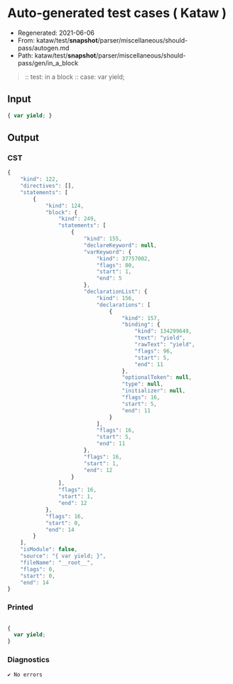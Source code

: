 # Auto-generated test cases ( Kataw )
- Regenerated: 2021-06-06
- From: kataw/test/__snapshot__/parser/miscellaneous/should-pass/autogen.md
- Path: kataw/test/__snapshot__/parser/miscellaneous/should-pass/gen/in_a_block
> :: test: in a block
> :: case: var yield;
## Input

`````js
{ var yield; }
`````
## Output

### CST

```javascript
{
    "kind": 122,
    "directives": [],
    "statements": [
        {
            "kind": 124,
            "block": {
                "kind": 249,
                "statements": [
                    {
                        "kind": 155,
                        "declareKeyword": null,
                        "varKeyword": {
                            "kind": 37757002,
                            "flags": 80,
                            "start": 1,
                            "end": 5
                        },
                        "declarationList": {
                            "kind": 156,
                            "declarations": [
                                {
                                    "kind": 157,
                                    "binding": {
                                        "kind": 134299649,
                                        "text": "yield",
                                        "rawText": "yield",
                                        "flags": 96,
                                        "start": 5,
                                        "end": 11
                                    },
                                    "optionalToken": null,
                                    "type": null,
                                    "initializer": null,
                                    "flags": 16,
                                    "start": 5,
                                    "end": 11
                                }
                            ],
                            "flags": 16,
                            "start": 5,
                            "end": 11
                        },
                        "flags": 16,
                        "start": 1,
                        "end": 12
                    }
                ],
                "flags": 16,
                "start": 1,
                "end": 12
            },
            "flags": 16,
            "start": 0,
            "end": 14
        }
    ],
    "isModule": false,
    "source": "{ var yield; }",
    "fileName": "__root__",
    "flags": 0,
    "start": 0,
    "end": 14
}
```

### Printed

```javascript

{
  var yield;
}
```

### Diagnostics

```javascript
✔ No errors
```

